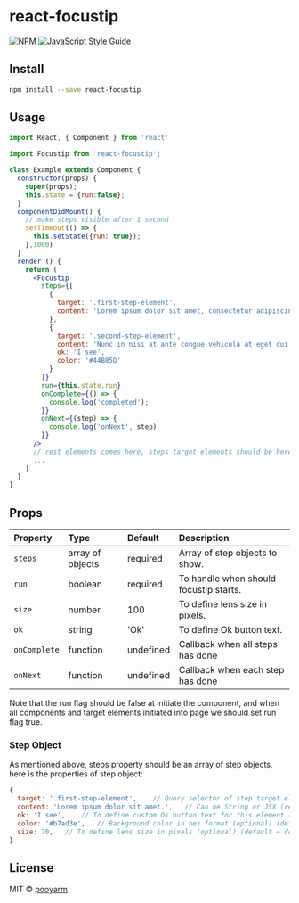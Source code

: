 # react-focustip

> 

[![NPM](https://img.shields.io/npm/v/react-focustip.svg)](https://www.npmjs.com/package/react-focustip) [![JavaScript Style Guide](https://img.shields.io/badge/code_style-standard-brightgreen.svg)](https://standardjs.com)

## Install

```bash
npm install --save react-focustip
```

## Usage

```jsx
import React, { Component } from 'react'

import Focustip from 'react-focustip';

class Example extends Component {
  constructor(props) {
    super(props);
    this.state = {run:false};
  }
  componentDidMount() {
    // make steps visible after 1 second
    setTimeout(() => {
      this.setState({run: true});
    },1000)
  }
  render () {
    return (
      <Focustip
        steps={[
          {
            target: '.first-step-element',
            content: 'Lorem ipsum dolor sit amet, consectetur adipiscing elit.',
          },
          {
            target: '.second-step-element',
            content: 'Nunc in nisi at ante congue vehicula at eget dui.',
            ok: 'I see',
            color: '#44B85D'
          }
        ]}
        run={this.state.run}
        onComplete={() => {
          console.log('completed');
        }}
        onNext={(step) => {
          console.log('onNext', step)
        }}
      />
      // rest elements comes here, steps target elements should be here
      ...
    )
  }
}
```

## Props

| Property      | Type               | Default                               | Description                                                                                                                                  |
|:--------------|:-------------------|:--------------------------------------|:---------------------------------------------------------------------------------------------------------------------------------------------|
| `steps`         | array of objects | required                             | Array of step objects to show. |
| `run`           | boolean          | required                             | To handle when should focustip starts. |
| `size`          | number           | 100                                  | To define lens size in pixels. |
| `ok`            | string           | 'Ok'                                 | To define Ok button text. |
| `onComplete`    | function         | undefined                            | Callback when all steps has done |
| `onNext`        | function         | undefined                            | Callback when each step has done |

Note that the run flag should be false at initiate the component, and when all components and target elements initiated into page we should set run flag true.

### Step Object
As mentioned above, steps property should be an array of step objects, here is the properties of step object:
```js
{
  target: '.first-step-element',    // Query selector of step target element (required)
  content: 'Lorem ipsum dolor sit amet.',   // Can be String or JSX (required)
  ok: 'I see',    // To define custom Ok button text for this element (optional) (Default: default ok in props) (String or JSX)
  color: '#b7ad3e',   // Background color in hex format (optional) (default = random color)
  size: 70,   // To define lens size in pixels (optional) (default = default size in props)
}
```


## License

MIT © [pooyarm](https://github.com/pooyarm)
